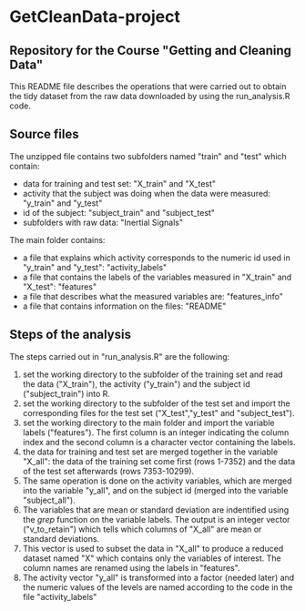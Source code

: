 # GetCleanData-project
## Repository for the Course "Getting and Cleaning Data"

This README file describes the operations that were carried out to obtain the tidy dataset from the raw data downloaded by using the run_analysis.R code.

## Source files

The unzipped file contains two subfolders named "train" and "test" which contain:
* data for training and test set: "X_train" and "X_test"
* activity that the subject was doing when the data were measured: "y_train" and "y_test"
* id of the subject: "subject_train" and "subject_test"
* subfolders with raw data: "Inertial Signals"

The main folder contains:
* a file that explains which activity corresponds to the numeric id used in "y_train" and "y_test": "activity_labels"
* a file that contains the labels of the variables measured in "X_train" and "X_test": "features"
* a file that describes what the measured variables are: "features_info"
* a file that contains information on the files: "README"

## Steps of the analysis
The steps carried out in "run_analysis.R" are the following:

1. set the working directory to the subfolder of the training set and read the data ("X_train"), the activity ("y_train") and the subject id ("subject_train") into R.
2. set the working directory to the subfolder of the test set and import the corresponding files for the test set ("X_test","y_test" and "subject_test").
3. set the working directory to the main folder and import the variable labels ("features"). The first column is an integer indicating the column index and the second column is a character vector containing the labels.
4. the data for training and test set are merged together in the variable "X_all": the data of the training set come first (rows 1-7352) and the data of the test set afterwards (rows 7353-10299).
5. The same operation is done on the activity variables, which are merged into the variable "y_all", and on the subject id (merged into the variable "subject_all").
6. The variables that are mean or standard deviation are indentified using the *grep* function on the variable labels. The output is an integer vector ("v_to_retain") which tells which columns of "X_all" are mean or standard deviations.
7. This vector is used to subset the data in "X_all" to produce a reduced dataset named "X" which contains only the variables of interest. The column names are renamed using the labels in "features".
8. The activity vector "y_all" is transformed into a factor (needed later) and the numeric values of the levels are named according to the code in the file "activity_labels"
 


